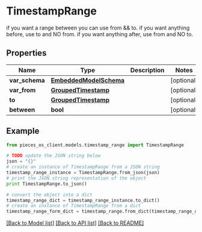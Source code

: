 # TimestampRange

if you want a range between you can use from && to.  if you want anything before, use to and NO from.  if you want anything after, use from and NO to.

## Properties

Name | Type | Description | Notes
------------ | ------------- | ------------- | -------------
**var_schema** | [**EmbeddedModelSchema**](EmbeddedModelSchema) |  | [optional] 
**var_from** | [**GroupedTimestamp**](GroupedTimestamp) |  | [optional] 
**to** | [**GroupedTimestamp**](GroupedTimestamp) |  | [optional] 
**between** | **bool** |  | [optional] 

## Example

```python
from pieces_os_client.models.timestamp_range import TimestampRange

# TODO update the JSON string below
json = "{}"
# create an instance of TimestampRange from a JSON string
timestamp_range_instance = TimestampRange.from_json(json)
# print the JSON string representation of the object
print TimestampRange.to_json()

# convert the object into a dict
timestamp_range_dict = timestamp_range_instance.to_dict()
# create an instance of TimestampRange from a dict
timestamp_range_form_dict = timestamp_range.from_dict(timestamp_range_dict)
```
[[Back to Model list]](../README#documentation-for-models) [[Back to API list]](../README#documentation-for-api-endpoints) [[Back to README]](../README)


